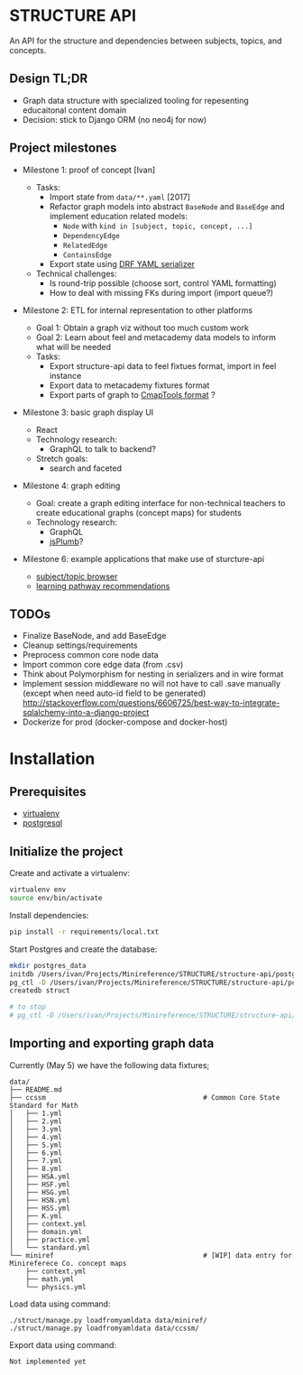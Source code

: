 STRUCTURE API
=============
An API for the structure and dependencies between subjects, topics, and concepts.


Design TL;DR
------------
  - Graph data structure with specialized tooling for repesenting educaitonal content domain
  - Decision: stick to Django ORM (no neo4j for now)


Project milestones
------------------

  - Milestone 1: proof of concept [Ivan]
    - Tasks:
      - Import state from `data/**.yaml` [2017]
      - Refactor graph models into abstract `BaseNode` and `BaseEdge` and implement
        education related models:
          - `Node` with `kind in [subject, topic, concept, ...]`
          - `DependencyEdge`
          - `RelatedEdge`
          - `ContainsEdge`
      - Export state using
        [DRF YAML serializer](http://jpadilla.github.io/django-rest-framework-yaml/)
    - Technical challenges:
      - Is round-trip possible (choose sort, control YAML formatting)
      - How to deal with missing FKs during import (import queue?)

  - Milestone 2: ETL for internal representation to other platforms
    - Goal 1: Obtain a graph viz without too much custom work
    - Goal 2: Learn about feel and metacademy data models to inform what will be needed
    - Tasks:
      - Export structure-api data to feel fixtues format, import in feel instance
      - Export data to metacademy fixtures format
      - Export parts of graph to [CmapTools format](http://cmap.ihmc.us/xml/CXL.html) ?

  - Milestone 3: basic graph display UI
    - React
    - Technology research:
      - GraphQL to talk to backend?
    - Stretch goals:
      - search and faceted

  - Milestone 4: graph editing
    - Goal: create a graph editing interface for non-technical teachers to create
      educational graphs (concept maps) for students
    - Technology research:
      - GraphQL
      - [jsPlumb](https://jsplumbtoolkit.com/demos/toolkit/database-visualizer/index.html)? 

  - Milestone 6: example applications that make use of sturcture-api
    - [subject/topic browser](https://github.com/minireference/structure-api/blob/master/docs/about.md#browsing)
    - [learning pathway recommendations](https://github.com/minireference/structure-api/blob/master/docs/about.md#content-recommendation)




TODOs
-----
  - Finalize BaseNode, and add BaseEdge
  - Cleanup settings/requirements
  - Preprocess common core node data
  - Import common core edge data (from .csv)
  - Think about Polymorphism for nesting in serializers and in wire format
  - Implement session middleware no will not have to call .save manually (except when need auto-id field to be generated)
    http://stackoverflow.com/questions/6606725/best-way-to-integrate-sqlalchemy-into-a-django-project
  - Dockerize for prod (docker-compose and docker-host)






# Installation

## Prerequisites
- [virtualenv](https://virtualenv.pypa.io/en/latest/)
- [postgresql](http://www.postgresql.org/)



## Initialize the project
Create and activate a virtualenv:

```bash
virtualenv env
source env/bin/activate
```


Install dependencies:

```bash
pip install -r requirements/local.txt
```

Start Postgres and create the database:

```bash
mkdir postgres_data
initdb /Users/ivan/Projects/Minireference/STRUCTURE/structure-api/postgres_data
pg_ctl -D /Users/ivan/Projects/Minireference/STRUCTURE/structure-api/postgres_data start
createdb struct

# to stop
# pg_ctl -D /Users/ivan/Projects/Minireference/STRUCTURE/structure-api/postgres_data stop
```


Importing and exporting graph data
----------------------------------
Currently (May 5) we have the following data fixtures;

```
data/
├── README.md
├── ccssm                                       # Common Core State Standard for Math
│   ├── 1.yml
│   ├── 2.yml
│   ├── 3.yml
│   ├── 4.yml
│   ├── 5.yml
│   ├── 6.yml
│   ├── 7.yml
│   ├── 8.yml
│   ├── HSA.yml
│   ├── HSF.yml
│   ├── HSG.yml
│   ├── HSN.yml
│   ├── HSS.yml
│   ├── K.yml
│   ├── context.yml
│   ├── domain.yml
│   ├── practice.yml
│   └── standard.yml
└── miniref                                     # [WIP] data entry for Minireferece Co. concept maps
    ├── context.yml
    ├── math.yml
    └── physics.yml
```


Load data using command:

    ./struct/manage.py loadfromyamldata data/miniref/
    ./struct/manage.py loadfromyamldata data/ccssm/


Export data using command:

    Not implemented yet

